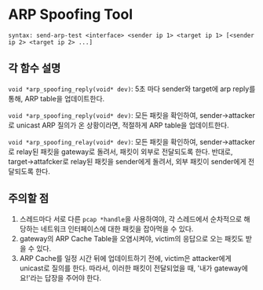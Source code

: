 # ARP Spoofing Tool
```
syntax: send-arp-test <interface> <sender ip 1> <target ip 1> [<sender ip 2> <target ip 2> ...]
```

## 각 함수 설명
`void *arp_spoofing_reply(void* dev)`: 5초 마다 sender와 target에 arp reply를 통해, ARP table을 업데이트한다.

`void *arp_spoofing_reply(void* dev)`: 모든 패킷을 확인하여, sender->attacker로 unicast ARP 질의가 온 상황이라면, 적절하게 ARP table을 업데이트한다.

`void *arp_spoofing_relay(void* dev)`: 모든 패킷을 확인하여, sender->attacker로 relay된 패킷을 gateway로 돌려서, 패킷이 외부로 전달되도록 한다. 반대로, target->attafcker로 relay된 패킷을 sender에게 돌려서, 외부 패킷이 sender에게 전달되도록 한다.



## 주의할 점
1. 스레드마다 서로 다른 `pcap *handle`을 사용하여야, 각 스레드에서 순차적으로 해당하는 네트워크 인터페이스에 대한 패킷을 잡아먹을 수 있다.
2. gateway의 ARP Cache Table을 오염시켜야, victim의 응답으로 오는 패킷도 받을 수 있다.
3. ARP Cache를 일정 시간 뒤에 업데이트하기 전에, victim은 attacker에게 unicast로 질의를 한다. 따라서, 이러한 패킷이 전달되었을 때, '내가 gateway에요!'라는 답장을 주어야 한다.